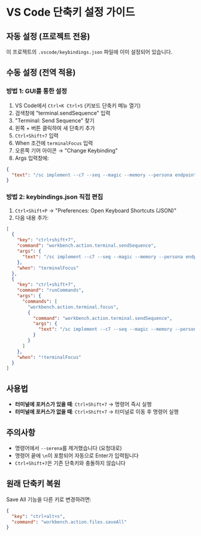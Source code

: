 # VS Code 단축키 설정 가이드

## 자동 설정 (프로젝트 전용)
이 프로젝트의 `.vscode/keybindings.json` 파일에 이미 설정되어 있습니다.

## 수동 설정 (전역 적용)

### 방법 1: GUI를 통한 설정
1. VS Code에서 `Ctrl+K Ctrl+S` (키보드 단축키 메뉴 열기)
2. 검색창에 "terminal.sendSequence" 입력
3. "Terminal: Send Sequence" 찾기
4. 왼쪽 + 버튼 클릭하여 새 단축키 추가
5. `Ctrl+Shift+7` 입력
6. When 조건에 `terminalFocus` 입력
7. 오른쪽 기어 아이콘 → "Change Keybinding"
8. Args 입력창에:
```json
{
  "text": "/sc implement --c7 --seq --magic --memory --persona endpoint\n"
}
```

### 방법 2: keybindings.json 직접 편집
1. `Ctrl+Shift+P` → "Preferences: Open Keyboard Shortcuts (JSON)"
2. 다음 내용 추가:
```json
[
  {
    "key": "ctrl+shift+7",
    "command": "workbench.action.terminal.sendSequence",
    "args": {
      "text": "/sc implement --c7 --seq --magic --memory --persona endpoint\n"
    },
    "when": "terminalFocus"
  },
  {
    "key": "ctrl+shift+7",
    "command": "runCommands",
    "args": {
      "commands": [
        "workbench.action.terminal.focus",
        {
          "command": "workbench.action.terminal.sendSequence",
          "args": {
            "text": "/sc implement --c7 --seq --magic --memory --persona endpoint\n"
          }
        }
      ]
    },
    "when": "!terminalFocus"
  }
]
```

## 사용법
- **터미널에 포커스가 있을 때**: `Ctrl+Shift+7` → 명령어 즉시 실행
- **터미널에 포커스가 없을 때**: `Ctrl+Shift+7` → 터미널로 이동 후 명령어 실행

## 주의사항
- 명령어에서 `--serena`를 제거했습니다 (요청대로)
- 명령어 끝에 `\n`이 포함되어 자동으로 Enter가 입력됩니다
- `Ctrl+Shift+7`은 기존 단축키와 충돌하지 않습니다

## 원래 단축키 복원
Save All 기능을 다른 키로 변경하려면:
```json
{
  "key": "ctrl+alt+s",
  "command": "workbench.action.files.saveAll"
}
```